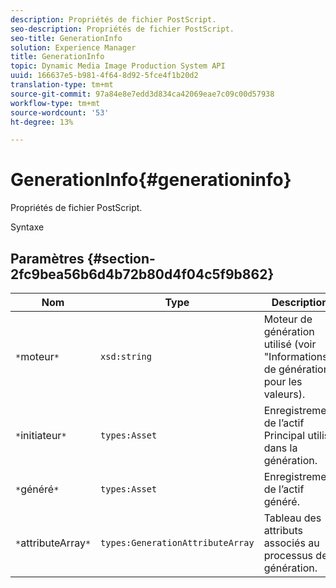 ```yaml
---
description: Propriétés de fichier PostScript.
seo-description: Propriétés de fichier PostScript.
seo-title: GenerationInfo
solution: Experience Manager
title: GenerationInfo
topic: Dynamic Media Image Production System API
uuid: 166637e5-b981-4f64-8d92-5fce4f1b20d2
translation-type: tm+mt
source-git-commit: 97a84e8e7edd3d834ca42069eae7c09c00d57938
workflow-type: tm+mt
source-wordcount: '53'
ht-degree: 13%

---
```



# GenerationInfo{#generationinfo}

Propriétés de fichier PostScript.

Syntaxe

## Paramètres {#section-2fc9bea56b6d4b72b80d4f04c5f9b862}

| Nom | Type | Description |
|---|---|---|
| `*`moteur`*` | `xsd:string` | Moteur de génération utilisé (voir &quot;Informations de génération&quot; pour les valeurs). |
| `*`initiateur`*` | `types:Asset` | Enregistrement de l’actif Principal utilisé dans la génération. |
| `*`généré`*` | `types:Asset` | Enregistrement de l’actif généré. |
| `*`attributeArray`*` | `types:GenerationAttributeArray` | Tableau des attributs associés au processus de génération. |

